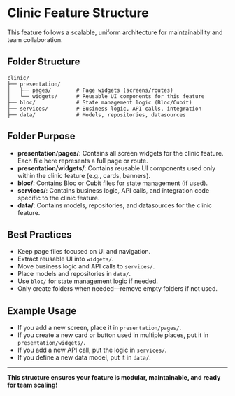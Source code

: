 # Clinic Feature Structure

This feature follows a scalable, uniform architecture for maintainability and team collaboration.

## Folder Structure

```
clinic/
├── presentation/
│   ├── pages/        # Page widgets (screens/routes)
│   └── widgets/      # Reusable UI components for this feature
├── bloc/             # State management logic (Bloc/Cubit)
├── services/         # Business logic, API calls, integration
├── data/             # Models, repositories, datasources
```

## Folder Purpose

- **presentation/pages/**: Contains all screen widgets for the clinic feature. Each file here represents a full page or route.
- **presentation/widgets/**: Contains reusable UI components used only within the clinic feature (e.g., cards, banners).
- **bloc/**: Contains Bloc or Cubit files for state management (if used).
- **services/**: Contains business logic, API calls, and integration code specific to the clinic feature.
- **data/**: Contains models, repositories, and datasources for the clinic feature.

## Best Practices
- Keep page files focused on UI and navigation.
- Extract reusable UI into `widgets/`.
- Move business logic and API calls to `services/`.
- Place models and repositories in `data/`.
- Use `bloc/` for state management logic if needed.
- Only create folders when needed—remove empty folders if not used.

## Example Usage
- If you add a new screen, place it in `presentation/pages/`.
- If you create a new card or button used in multiple places, put it in `presentation/widgets/`.
- If you add a new API call, put the logic in `services/`.
- If you define a new data model, put it in `data/`.

---

**This structure ensures your feature is modular, maintainable, and ready for team scaling!** 